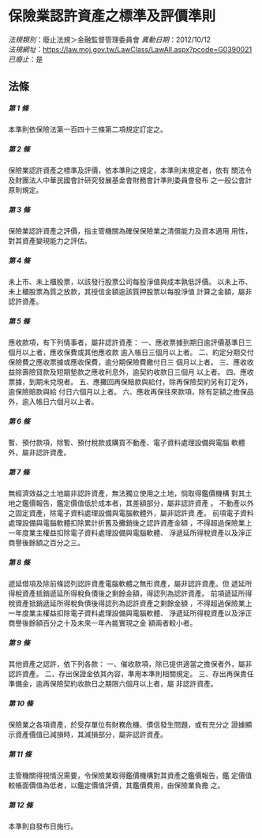 # 保險業認許資產之標準及評價準則

*法規類別*：廢止法規＞金融監督管理委員會
*異動日期*：2012/10/12  
*法規網址*：https://law.moj.gov.tw/LawClass/LawAll.aspx?pcode=G0390021
*已廢止*：是


## 法條
##### 第 1 條
本準則依保險法第一百四十三條第二項規定訂定之。

##### 第 2 條
保險業認許資產之標準及評價，依本準則之規定，本準則未規定者，依有
關法令及財團法人中華民國會計研究發展基金會財務會計準則委員會發布
之一般公會計原則規定。

##### 第 3 條
保險業認許資產之評價，指主管機關為確保保險業之清償能力及資本適用
用性，對其資產變現能力之評估。

##### 第 4 條
未上市、未上櫃股票，以該發行股票公司每股淨值與成本孰低評價。
以未上市、未上櫃股票為質之放款，其授信金額逾該質押股票以每股淨值
計算之金額，屬非認許資產。

##### 第 5 條
應收款項，有下列情事者，屬非認許資產：
一、應收票據到期日逾評價基準日三個月以上者，應收保費或其他應收款
    逾入帳日三個月以上者。
二、約定分期交付保險費之應收票據或應收保費，逾分期保險費繳付日三
    個月以上者。
三、應收收益除壽險貸款及短期墊款之應收利息外，逾契約收款日三個月
    以上者。
四、應收票據，到期未兌現者。
五、應攤回再保賠款與給付，除再保險契約另有訂定外，逾保險賠款與給
    付日六個月以上者。
六、應收再保往來款項，除有足額之擔保品外，逾入帳日六個月以上者。


##### 第 6 條
暫、預付款項，除暫、預付稅款或購買不動產、電子資料處理設備與電腦
軟體外，屬非認許資產。

##### 第 7 條
無經濟效益之土地屬非認許資產，無法獨立使用之土地，倘取得鑑價機構
對其土地之鑑價報告，鑑定價值低於成本者，其差額部分，屬非認許資產
。
不動產以外之固定資產，除電子資料處理設備與電腦軟體外，屬非認許資
產。
前項電子資料處理設備與電腦軟體扣除累計折舊及攤銷後之認許資產金額
，不得超過保險業上一年度業主權益扣除電子資料處理設備與電腦軟體、
淨遞延所得稅資產以及淨正商譽後餘額之百分之三。

##### 第 8 條
遞延借項及除前條認列認許資產電腦軟體之無形資產，屬非認許資產。但
遞延所得稅資產抵銷遞延所得稅負債後之剩餘金額，得認列為認許資產。
前項遞延所得稅資產抵銷遞延所得稅負債後得認列為認許資產之剩餘金額
，不得超過保險業上一年度業主權益扣除電子資料處理設備與電腦軟體、
淨遞延所得稅資產以及淨正商譽後餘額百分之十及未來一年內能實現之金
額兩者較小者。

##### 第 9 條
其他資產之認許，依下列各款：
一、催收款項，除已提供適當之擔保者外，屬非認許資產。
二、存出保證金依其內容，準用本準則相關規定。
三、存出再保責任準備金，逾再保險契約收款日之期限六個月以上者，屬
    非認許資產。


##### 第 10 條
保險業之各項資產，於受存單位有財務危機、債信發生問題，或有充分之
證據顯示資產價值已減損時，其減損部分，屬非認許資產。

##### 第 11 條
主管機關得視情況需要，令保險業取得鑑價機構對其資產之鑑價報告，鑑
定價值較帳面價值為低者，以鑑定價值評價，其鑑價費用，由保險業負擔
之。

##### 第 12 條
本準則自發布日施行。


